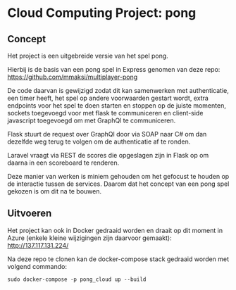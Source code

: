 # Cloud Computing Project: pong

## Concept
Het project is een uitgebreide versie van het spel pong.


Hierbij is de basis van een pong spel in Express genomen van deze repo: https://github.com/mmaksi/multiplayer-pong


De code daarvan is gewijzigd zodat dit kan samenwerken met authenticatie, een timer heeft, het spel op andere voorwaarden gestart wordt, 
extra endpoints voor het spel te doen starten en stoppen op de juiste momenten, 
sockets toegevoegd voor met flask te communiceren en client-side javascript toegevoegd om met GraphQl te communiceren.


Flask stuurt de request over GraphQl door via SOAP naar C# om dan dezelfde weg terug te volgen om de authenticatie af te ronden.


Laravel vraagt via REST de scores die opgeslagen zijn in Flask op om daarna in een scoreboard te renderen.


Deze manier van werken is miniem gehouden om het gefocust te houden op de interactie tussen de services. 
Daarom dat het concept van een pong spel gekozen is om dit na te bouwen.

## Uitvoeren

Het project kan ook in Docker gedraaid worden en draait op dit moment in Azure (enkele kleine wijzigingen zijn daarvoor gemaakt): http://137.117.131.224/


Na deze repo te clonen kan de docker-compose stack gedraaid worden met volgend commando:
```
sudo docker-compose -p pong_cloud up --build
```
